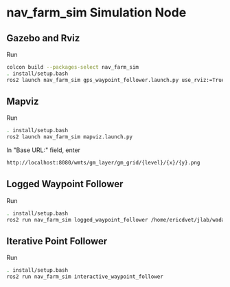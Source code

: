 # nav_farm_sim Simulation Node

## Gazebo and Rviz

Run
```bash
colcon build --packages-select nav_farm_sim
. install/setup.bash
ros2 launch nav_farm_sim gps_waypoint_follower.launch.py use_rviz:=True
```

## Mapviz

Run
```bash
. install/setup.bash
ros2 launch nav_farm_sim mapviz.launch.py
```

In "Base URL:" field, enter
```bash
http://localhost:8080/wmts/gm_layer/gm_grid/{level}/{x}/{y}.png
```

## Logged Waypoint Follower

Run
```bash
. install/setup.bash
ros2 run nav_farm_sim logged_waypoint_follower /home/ericdvet/jlab/wadar/b1_ws/src/nav_farm_sim/config/demo_waypoints.yaml
```

## Iterative Point Follower

Run
```bash
. install/setup.bash
ros2 run nav_farm_sim interactive_waypoint_follower
```